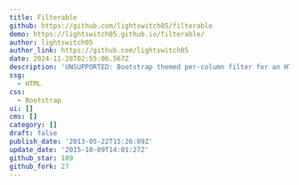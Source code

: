 ```yaml
---
title: Filterable
github: https://github.com/lightswitch05/filterable
demo: https://lightswitch05.github.io/filterable/
author: lightswitch05
author_link: https://github.com/lightswitch05
date: 2024-11-28T02:55:06.567Z
description: 'UNSUPPORTED: Bootstrap themed per-column filter for an HTML table'
ssg:
  - HTML
css:
  - Bootstrap
ui: []
cms: []
category: []
draft: false
publish_date: '2013-05-22T15:26:09Z'
update_date: '2015-10-09T14:01:27Z'
github_star: 109
github_fork: 27
---
```

